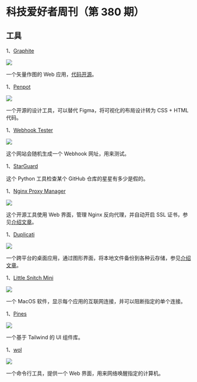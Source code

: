 # 科技爱好者周刊（第 380 期）

## 工具

1、[Graphite](https://editor.graphite.rs/)

![](https://cdn.beekka.com/blogimg/asset/202410/bg2024101704.webp)

一个矢量作图的 Web 应用，[代码开源](https://github.com/GraphiteEditor/Graphite)。

1、[Penpot](https://penpot.app/)

![](https://cdn.beekka.com/blogimg/asset/202404/bg2024041001.webp)

一个开源的设计工具，可以替代 Figma，将可视化的布局设计转为 CSS + HTML 代码。

1、[Webhook Tester](https://testwebhook.xyz/)

![](https://cdn.beekka.com/blogimg/asset/202505/bg2025051506.webp)

这个网站会随机生成一个 Webhook 网址，用来测试。

1、[StarGuard](https://github.com/m-ahmed-elbeskeri/Starguard)

这个 Python 工具检查某个 GitHub 仓库的星星有多少是假的。

1、[Nginx Proxy Manager](https://github.com/NginxProxyManager/nginx-proxy-manager)

![](https://cdn.beekka.com/blogimg/asset/202505/bg2025051008.webp)

这个开源工具使用 Web 界面，管理 Nginx 反向代理，并自动开启 SSL 证书，参见[介绍文章](https://www.xda-developers.com/nginx-proxy-manager-best-reverse-proxy/)。

1、[Duplicati](https://github.com/duplicati/duplicati/blob/master/README.zh-CN.md)

![](https://cdn.beekka.com/blogimg/asset/202505/bg2025051011.webp)

一个跨平台的桌面应用，通过图形界面，将本地文件备份到各种云存储，参见[介绍文章](https://www.xda-developers.com/finally-started-using-duplicati-should-have-sooner/)。

1、[Little Snitch Mini](https://obdev.at/products/littlesnitch-mini/index.html)

![](https://cdn.beekka.com/blogimg/asset/202307/bg2023071301.webp)

一个 MacOS 软件，显示每个应用的互联网连接，并可以阻断指定的单个连接。

1、[Pines](https://github.com/thedevdojo/pines)

![](https://cdn.beekka.com/blogimg/asset/202307/bg2023071307.webp)

一个基于 Tailwind 的 UI 组件库。

1、[wol](https://github.com/Trugamr/wol)

![](https://cdn.beekka.com/blogimg/asset/202501/bg2025012509.webp)

一个命令行工具，提供一个 Web 界面，用来网络唤醒指定的计算机。
